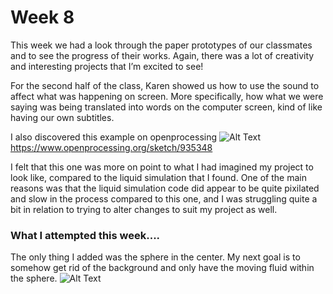 # Week 8

This week we had a look through the paper prototypes of our classmates and to see the progress of their works. Again, there was a lot of creativity and interesting projects that I’m excited to see!  

For the second half of the class, Karen showed us how to use the sound to affect what was happening on screen. More specifically, how what we were saying was being translated into words on the computer screen, kind of like having our own subtitles.  


I also discovered this example on openprocessing
![Alt Text](https://media.giphy.com/media/JEYDxiJ4F8PAjDBm32/giphy.gif)
https://www.openprocessing.org/sketch/935348 

I felt that this one was more on point to what I had imagined my project to look like, compared to the liquid simulation that I found. One of the main reasons was that the liquid simulation code did appear to be quite pixilated and slow in the process compared to this one, and I was struggling quite a bit in relation to trying to alter changes to suit my project as well.  


### What I attempted this week....

The only thing I added was the sphere in the center. My next goal is to somehow get rid of the background and only have the moving fluid within the sphere. 
![Alt Text](https://media.giphy.com/media/vZklhOr70Ok4SHteSE/giphy.gif)
